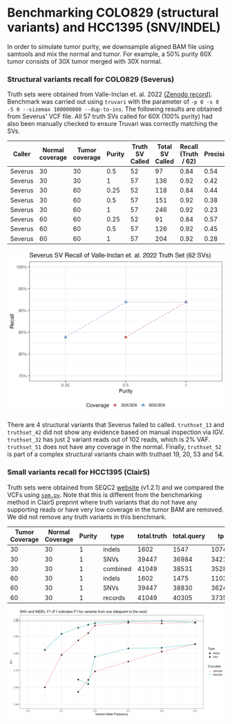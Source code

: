 # Benchmarking COLO829 (structural variants) and HCC1395 (SNV/INDEL)

In order to simulate tumor purity, we downsample aligned BAM file using samtools and mix the normal and tumor.
For example, a 50% purity 60X tumor consists of 30X tumor merged with 30X normal.

### Structural variants recall for COLO829 (Severus)

Truth sets were obtained from Valle-Inclan et. al. 2022 [(Zenodo record)](https://zenodo.org/record/6426985). Benchmark was carried out
using `truvari` with the parameter of `-p 0 -s 0 -S 0 --sizemax 100000000 --dup-to-ins`. The following results are obtained from Severus' VCF file. All 57 truth SVs called for 60X (100% purity) had also been manually checked to ensure Truvari was correctly matching the SVs.

| Caller  | Normal coverage | Tumor coverage | Purity | Truth SV Called | Total SV Called | Recall (Truth / 62) | Precision |
| ------- | --------------- | -------------- | ------ | --------------- | --------------- | ------------------- | --------- |
| Severus | 30              | 30             | 0.5    | 52              | 97              | 0.84                | 0.54      |
| Severus | 30              | 30             | 1      | 57              | 136             | 0.92                | 0.42      |
| Severus | 30              | 60             | 0.25   | 52              | 118             | 0.84                | 0.44      |
| Severus | 30              | 60             | 0.5    | 57              | 151             | 0.92                | 0.38      |
| Severus | 30              | 60             | 1      | 57              | 246             | 0.92                | 0.23      |
| Severus | 60              | 60             | 0.25   | 52              | 91              | 0.84                | 0.57      |
| Severus | 60              | 60             | 0.5    | 57              | 126             | 0.92                | 0.45      |
| Severus | 60              | 60             | 1      | 57              | 204             | 0.92                | 0.28      |


![Alt text](../figures/severus_recall.png)

There are 4 structural variants that Severus failed to called. `truthset_13` and `truthset_42` did not show any evidence based on manual inspection via IGV. `truthset_32` has just 2 variant reads out of 102 reads, which is 2% VAF. `truthset_51` does not have any coverage in the normal. Finally, `truthset_52` is part of a complex structural variants chain with truthset 19, 20, 53 and 54.

### Small variants recall for HCC1395 (ClairS)

Truth sets were obtained from SEQC2 [website](https://sites.google.com/view/seqc2/home/data-analysis) (v1.2.1) and we compared
the VCFs using [`som.py`](https://github.com/Illumina/hap.py/blob/master/doc/sompy.md). Note that this is different from the benchmarking
method in ClairS preprint where truth variants that do not have any supporting reads or have very low coverage in the tumor BAM are removed. We did not remove any truth variants in this benchmark.

| Tumor Coverage | Normal Coverage | Purity | type     | total.truth | total.query | tp    | fp   | fn   | recall  | precision | F1     |
| -------------- | --------------- | ------ | -------- | ----------- | ----------- | ----- | ---- | ---- | ------- | --------- | ------ |
| 30             | 30              | 1      | indels   | 1602        | 1547        | 1074  | 473  | 528  | 0.67041 | 0.69425   | 68.21% |
| 30             | 30              | 1      | SNVs     | 39447       | 36984       | 34210 | 2774 | 5237 | 0.86724 | 0.92499   | 89.52% |
| 30             | 30              | 1      | combined | 41049       | 38531       | 35284 | 3247 | 5765 | 0.85956 | 0.91573   | 88.68% |
| 60             | 30              | 1      | indels   | 1602        | 1475        | 1103  | 372  | 499  | 0.68851 | 0.7478    | 71.69% |
| 60             | 30              | 1      | SNVs     | 39447       | 38830       | 36249 | 2581 | 3198 | 0.91893 | 0.93353   | 92.62% |
| 60             | 30              | 1      | records  | 41049       | 40305       | 37352 | 2953 | 3697 | 0.90994 | 0.92673   | 91.83% |

![Alt text](../figures/SNV_INDEL_VAF.png)